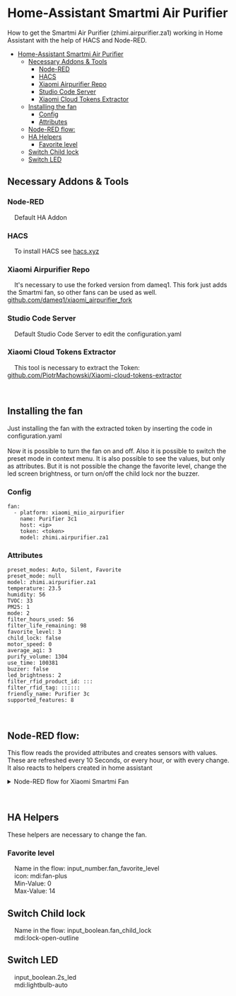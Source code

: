 # Home-Assistant Smartmi Air Purifier

How to get the Smartmi Air Purifier (zhimi.airpurifier.za1) working in Home Assistant with the help of HACS and Node-RED.

- [Home-Assistant Smartmi Air Purifier](#home-assistant-smartmi-air-purifier)
  - [Necessary Addons & Tools](#necessary-addons--tools)
    - [Node-RED](#node-red)
    - [HACS](#hacs)
    - [Xiaomi Airpurifier Repo](#xiaomi-airpurifier-repo)
    - [Studio Code Server](#studio-code-server)
    - [Xiaomi Cloud Tokens Extractor](#xiaomi-cloud-tokens-extractor)
  - [Installing the fan](#installing-the-fan)
    - [Config](#config)
    - [Attributes](#attributes)
  - [Node-RED flow:](#node-red-flow)
  - [HA Helpers](#ha-helpers)
    - [Favorite level](#favorite-level)
  - [Switch Child lock](#switch-child-lock)
  - [Switch LED](#switch-led)


## Necessary Addons & Tools

### Node-RED

&nbsp; &nbsp; Default HA Addon

### HACS

&nbsp; &nbsp; To install HACS see [hacs.xyz](https://hacs.xyz)

### Xiaomi Airpurifier Repo

&nbsp; &nbsp; It's necessary to use the forked version from dameq1. This fork just adds the Smartmi fan, so other fans can be used as well. [github.com/dameq1/xiaomi_airpurifier_fork](https://github.com/dameq1/xiaomi_airpurifier_fork)

### Studio Code Server

&nbsp; &nbsp; Default Studio Code Server to edit the configuration.yaml

### Xiaomi Cloud Tokens Extractor

&nbsp; &nbsp; This tool is necessary to extract the Token: [github.com/PiotrMachowski/Xiaomi-cloud-tokens-extractor](https://github.com/PiotrMachowski/Xiaomi-cloud-tokens-extractor)

<br>

## Installing the fan

Just installing the fan with the extracted token by inserting the code in configuration.yaml <br> <br>
Now it is possible to turn the fan on and off. Also it is possible to switch the preset mode in context menu. It is also possible to see the values, but only as attributes. But it is not possible the change the favorite level, change the led screen brightness, or turn on/off the child lock nor the buzzer.

### Config
```
fan:
  - platform: xiaomi_miio_airpurifier
    name: Purifier 3c1
    host: <ip>
    token: <token>
    model: zhimi.airpurifier.za1
```

### Attributes
```
preset_modes: Auto, Silent, Favorite
preset_mode: null
model: zhimi.airpurifier.za1
temperature: 23.5
humidity: 56
TVOC: 33
PM25: 1
mode: 2
filter_hours_used: 56
filter_life_remaining: 98
favorite_level: 3
child_lock: false
motor_speed: 0
average_aqi: 3
purify_volume: 1304
use_time: 100381
buzzer: false
led_brightness: 2
filter_rfid_product_id: :::
filter_rfid_tag: ::::::
friendly_name: Purifier 3c
supported_features: 8
```

<br>

## Node-RED flow:

This flow reads the provided attributes and creates sensors with values. These are refreshed every 10 Seconds, or every hour, or with every change. It also reacts to helpers created in home assistant

<details><summary>Node-RED flow for Xiaomi Smartmi Fan</summary>
<p>
[
    {
        "id": "b0783ecb7cd0b347",
        "type": "api-current-state",
        "z": "d25643a6d08051c3",
        "name": "fan",
        "server": "d780e50948c91305",
        "version": 3,
        "outputs": 1,
        "halt_if": "",
        "halt_if_type": "str",
        "halt_if_compare": "is",
        "entity_id": "fan.purifier_fan",
        "state_type": "str",
        "blockInputOverrides": false,
        "outputProperties": [
            {
                "property": "payload",
                "propertyType": "msg",
                "value": "",
                "valueType": "entityState"
            },
            {
                "property": "data",
                "propertyType": "msg",
                "value": "",
                "valueType": "entity"
            }
        ],
        "for": "0",
        "forType": "num",
        "forUnits": "minutes",
        "override_topic": false,
        "state_location": "payload",
        "override_payload": "msg",
        "entity_location": "data",
        "override_data": "msg",
        "x": 1250,
        "y": 200,
        "wires": [
            [
                "63156436f51883e7",
                "6c1402f6e7dfa234",
                "a335a0bb5a48f1aa",
                "ed147c2b77c90dab",
                "3ad7a79db53d8947"
            ]
        ]
    },
    {
        "id": "f37e9a4d2535e83e",
        "type": "inject",
        "z": "d25643a6d08051c3",
        "name": "Alle 10s",
        "props": [
            {
                "p": "payload"
            },
            {
                "p": "topic",
                "vt": "str"
            }
        ],
        "repeat": "10",
        "crontab": "",
        "once": true,
        "onceDelay": "10",
        "topic": "",
        "payload": "",
        "payloadType": "date",
        "x": 1240,
        "y": 140,
        "wires": [
            [
                "b0783ecb7cd0b347"
            ]
        ]
    },
    {
        "id": "63156436f51883e7",
        "type": "ha-api",
        "z": "d25643a6d08051c3",
        "name": "nodered_fan_pm25",
        "server": "d780e50948c91305",
        "version": 1,
        "debugenabled": false,
        "protocol": "http",
        "method": "post",
        "path": "states/sensor.nodered_fan_pm25",
        "data": "(\t   {\t       \"state\": data.attributes.PM25,\t       \"attributes\": {\t           \"friendly_name\": \"Purifier fan PM 2,5\",\t           \"unit_of_measurement\": \"µm\",\t           \"icon\": \"mdi:air-purifier\"\t       }\t    }\t)\t\t",
        "dataType": "jsonata",
        "responseType": "json",
        "outputProperties": [
            {
                "property": "payload",
                "propertyType": "msg",
                "value": "",
                "valueType": "results"
            }
        ],
        "x": 1480,
        "y": 200,
        "wires": [
            []
        ]
    },
    {
        "id": "6c1402f6e7dfa234",
        "type": "ha-api",
        "z": "d25643a6d08051c3",
        "name": "nodered_fan_temperature",
        "server": "d780e50948c91305",
        "version": 1,
        "debugenabled": false,
        "protocol": "http",
        "method": "post",
        "path": "states/sensor.nodered_fan_temperature",
        "data": "(\t   {\t       \"state\": data.attributes.temperature,\t       \"attributes\":\t{\t           \"friendly_name\": \"Purifier fan Temperature\",\t           \"unit_of_measurement\": \"°C\",\t           \"icon\": \"mdi:thermometer\"\t}\t}\t)",
        "dataType": "jsonata",
        "responseType": "json",
        "outputProperties": [
            {
                "property": "payload",
                "propertyType": "msg",
                "value": "",
                "valueType": "results"
            }
        ],
        "x": 1500,
        "y": 260,
        "wires": [
            []
        ]
    },
    {
        "id": "a335a0bb5a48f1aa",
        "type": "ha-api",
        "z": "d25643a6d08051c3",
        "name": "nodered_fan_humidity",
        "server": "d780e50948c91305",
        "version": 1,
        "debugenabled": false,
        "protocol": "http",
        "method": "post",
        "path": "states/sensor.nodered_fan_humidity",
        "data": "(\t   {\t       \"state\": data.attributes.humidity,\t       \"attributes\": {\t           \"friendly_name\": \"Purifier fan Humidity\",\t           \"unit_of_measurement\": \"%\",\t           \"icon\": \"mdi:water-percent\"        \t       }     \t   } \t)",
        "dataType": "jsonata",
        "responseType": "json",
        "outputProperties": [
            {
                "property": "payload",
                "propertyType": "msg",
                "value": "",
                "valueType": "results"
            }
        ],
        "x": 1480,
        "y": 320,
        "wires": [
            []
        ]
    },
    {
        "id": "ed147c2b77c90dab",
        "type": "ha-api",
        "z": "d25643a6d08051c3",
        "name": "nodered_fan_tvoc",
        "server": "d780e50948c91305",
        "version": 1,
        "debugenabled": false,
        "protocol": "http",
        "method": "post",
        "path": "states/sensor.nodered_fan_tvoc",
        "data": "(\t   {\t       \"state\": data.attributes.TVOC,\t       \"attributes\": {\t           \"friendly_name\": \"Purifier fan TVOC\",\t           \"unit_of_measurement\": \"\",\t           \"icon\": \"mdi:heart\"        \t       }     \t   } \t)",
        "dataType": "jsonata",
        "responseType": "json",
        "outputProperties": [
            {
                "property": "payload",
                "propertyType": "msg",
                "value": "",
                "valueType": "results"
            }
        ],
        "x": 1470,
        "y": 380,
        "wires": [
            []
        ]
    },
    {
        "id": "3ad7a79db53d8947",
        "type": "ha-api",
        "z": "d25643a6d08051c3",
        "name": "nodered_fan_motor_speed",
        "server": "d780e50948c91305",
        "version": 1,
        "debugenabled": false,
        "protocol": "http",
        "method": "post",
        "path": "states/sensor.nodered_fan_motor_speed",
        "data": "(\t   {\t       \"state\": data.attributes.motor_speed,\t       \"attributes\": {\t           \"friendly_name\": \"Purifier fan Motor Speed\",\t           \"unit_of_measurement\": \"rpm\",\t           \"icon\": \"mdi:sync\"        \t       }     \t   } \t)",
        "dataType": "jsonata",
        "responseType": "json",
        "outputProperties": [
            {
                "property": "payload",
                "propertyType": "msg",
                "value": "",
                "valueType": "results"
            }
        ],
        "x": 1500,
        "y": 440,
        "wires": [
            []
        ]
    },
    {
        "id": "01b247835b6902e3",
        "type": "api-current-state",
        "z": "d25643a6d08051c3",
        "name": "fan",
        "server": "d780e50948c91305",
        "version": 3,
        "outputs": 1,
        "halt_if": "",
        "halt_if_type": "str",
        "halt_if_compare": "is",
        "entity_id": "fan.purifier_fan",
        "state_type": "str",
        "blockInputOverrides": false,
        "outputProperties": [
            {
                "property": "payload",
                "propertyType": "msg",
                "value": "",
                "valueType": "entityState"
            },
            {
                "property": "data",
                "propertyType": "msg",
                "value": "",
                "valueType": "entity"
            }
        ],
        "for": "0",
        "forType": "num",
        "forUnits": "minutes",
        "override_topic": false,
        "state_location": "payload",
        "override_payload": "msg",
        "entity_location": "data",
        "override_data": "msg",
        "x": 1790,
        "y": 200,
        "wires": [
            [
                "78075daace05159c",
                "343f38e16bf15512",
                "1d25642b1aa41b13"
            ]
        ]
    },
    {
        "id": "ccd1271e5be47876",
        "type": "inject",
        "z": "d25643a6d08051c3",
        "name": "Alle 1h",
        "props": [
            {
                "p": "payload"
            },
            {
                "p": "topic",
                "vt": "str"
            }
        ],
        "repeat": "3600",
        "crontab": "",
        "once": true,
        "onceDelay": "10",
        "topic": "",
        "payload": "",
        "payloadType": "date",
        "x": 1780,
        "y": 140,
        "wires": [
            [
                "01b247835b6902e3"
            ]
        ]
    },
    {
        "id": "78075daace05159c",
        "type": "ha-api",
        "z": "d25643a6d08051c3",
        "name": "nodered_fan_filter_hours_used",
        "server": "d780e50948c91305",
        "version": 1,
        "debugenabled": false,
        "protocol": "http",
        "method": "post",
        "path": "states/sensor.nodered_fan_filter_hours_used",
        "data": "(\t   {\t       \"state\": data.attributes.filter_hours_used,\t       \"attributes\": {\t           \"friendly_name\": \"Purifier fan Filter hourse used\",\t           \"unit_of_measurement\": \"h\",\t           \"icon\": \"mdi:clock\"        \t       }     \t   } \t)",
        "dataType": "jsonata",
        "responseType": "json",
        "outputProperties": [
            {
                "property": "payload",
                "propertyType": "msg",
                "value": "",
                "valueType": "results"
            }
        ],
        "x": 2050,
        "y": 200,
        "wires": [
            []
        ]
    },
    {
        "id": "343f38e16bf15512",
        "type": "ha-api",
        "z": "d25643a6d08051c3",
        "name": "nodered_fan_filter_life_remaining",
        "server": "d780e50948c91305",
        "version": 1,
        "debugenabled": false,
        "protocol": "http",
        "method": "post",
        "path": "states/sensor.nodered_fan_filter_life_remaining",
        "data": "(\t   {\t       \"state\": data.attributes.filter_life_remaining,\t       \"attributes\": {\t           \"friendly_name\": \"Purifier fan Filter Life Remaining\",\t           \"unit_of_measurement\": \"%\",\t           \"icon\": \"mdi:alert-box-outline\"        \t       }     \t   } \t)",
        "dataType": "jsonata",
        "responseType": "json",
        "outputProperties": [
            {
                "property": "payload",
                "propertyType": "msg",
                "value": "",
                "valueType": "results"
            }
        ],
        "x": 2060,
        "y": 260,
        "wires": [
            []
        ]
    },
    {
        "id": "f8d827d17ef11e60",
        "type": "ha-api",
        "z": "d25643a6d08051c3",
        "name": "nodered_fan_use_time",
        "server": "d780e50948c91305",
        "version": 1,
        "debugenabled": false,
        "protocol": "http",
        "method": "post",
        "path": "states/sensor.nodered_fan_use_time",
        "data": "(\t   {\t       \"state\": msg.use_time,\t       \"attributes\": {\t           \"friendly_name\": \"Purifier fan Use Time\",\t           \"unit_of_measurement\": \"h\",\t           \"icon\": \"mdi:clock-outline\"        \t       }     \t   } \t)",
        "dataType": "jsonata",
        "responseType": "json",
        "outputProperties": [
            {
                "property": "payload",
                "propertyType": "msg",
                "value": "",
                "valueType": "results"
            }
        ],
        "x": 2190,
        "y": 320,
        "wires": [
            []
        ]
    },
    {
        "id": "1d25642b1aa41b13",
        "type": "function",
        "z": "d25643a6d08051c3",
        "name": "",
        "func": "msg.use_time = ((msg.data.attributes.use_time / 3600).toFixed(2));\nreturn msg;",
        "outputs": 1,
        "noerr": 0,
        "initialize": "",
        "finalize": "",
        "libs": [],
        "x": 1980,
        "y": 320,
        "wires": [
            [
                "f8d827d17ef11e60"
            ]
        ]
    },
    {
        "id": "5d4425b026b1e36f",
        "type": "api-current-state",
        "z": "d25643a6d08051c3",
        "name": "fan",
        "server": "d780e50948c91305",
        "version": 3,
        "outputs": 1,
        "halt_if": "",
        "halt_if_type": "str",
        "halt_if_compare": "is",
        "entity_id": "fan.purifier_fan",
        "state_type": "str",
        "blockInputOverrides": false,
        "outputProperties": [
            {
                "property": "payload",
                "propertyType": "msg",
                "value": "",
                "valueType": "entityState"
            },
            {
                "property": "data",
                "propertyType": "msg",
                "value": "",
                "valueType": "entity"
            }
        ],
        "for": "0",
        "forType": "num",
        "forUnits": "minutes",
        "override_topic": false,
        "state_location": "payload",
        "override_payload": "msg",
        "entity_location": "data",
        "override_data": "msg",
        "x": 290,
        "y": 140,
        "wires": [
            [
                "e97a2e66c0446a04",
                "84d8d91354a0814a",
                "dbb84140535969a2",
                "e39dc10cff47b6d1",
                "cab59f83875ef13c",
                "462664695f934372",
                "625d9cdfa21577a5",
                "c00ef96874427671",
                "c9a01d579fc00e96",
                "c3b99e20900a4c46",
                "d31281bfa9bf73d8",
                "a6de26fb963fefdd"
            ]
        ]
    },
    {
        "id": "a6de26fb963fefdd",
        "type": "debug",
        "z": "d25643a6d08051c3",
        "name": "",
        "active": true,
        "tosidebar": true,
        "console": false,
        "tostatus": false,
        "complete": "true",
        "targetType": "full",
        "statusVal": "",
        "statusType": "auto",
        "x": 470,
        "y": 80,
        "wires": []
    },
    {
        "id": "fbca1c14d7991533",
        "type": "inject",
        "z": "d25643a6d08051c3",
        "name": "",
        "props": [
            {
                "p": "payload"
            },
            {
                "p": "topic",
                "vt": "str"
            }
        ],
        "repeat": "",
        "crontab": "",
        "once": true,
        "onceDelay": "10",
        "topic": "",
        "payload": "",
        "payloadType": "date",
        "x": 130,
        "y": 140,
        "wires": [
            [
                "5d4425b026b1e36f"
            ]
        ]
    },
    {
        "id": "e97a2e66c0446a04",
        "type": "ha-api",
        "z": "d25643a6d08051c3",
        "name": "nodered_fan_pm25",
        "server": "d780e50948c91305",
        "version": 1,
        "debugenabled": false,
        "protocol": "http",
        "method": "post",
        "path": "states/sensor.nodered_fan_pm25",
        "data": "(\t   {\t       \"state\": data.attributes.PM25,\t       \"attributes\": {\t           \"friendly_name\": \"Purifier fan PM 2,5\",\t           \"unit_of_measurement\": \"µm\",\t           \"icon\": \"mdi:air-purifier\"\t       }\t    }\t)\t\t",
        "dataType": "jsonata",
        "responseType": "json",
        "outputProperties": [
            {
                "property": "payload",
                "propertyType": "msg",
                "value": "",
                "valueType": "results"
            }
        ],
        "x": 520,
        "y": 140,
        "wires": [
            []
        ]
    },
    {
        "id": "84d8d91354a0814a",
        "type": "ha-api",
        "z": "d25643a6d08051c3",
        "name": "nodered_fan_temperature",
        "server": "d780e50948c91305",
        "version": 1,
        "debugenabled": false,
        "protocol": "http",
        "method": "post",
        "path": "states/sensor.nodered_fan_temperature",
        "data": "(\t   {\t       \"state\": data.attributes.temperature,\t       \"attributes\":\t{\t           \"friendly_name\": \"Purifier fan Temperature\",\t           \"unit_of_measurement\": \"°C\",\t           \"icon\": \"mdi:thermometer\"\t}\t}\t)",
        "dataType": "jsonata",
        "responseType": "json",
        "outputProperties": [
            {
                "property": "payload",
                "propertyType": "msg",
                "value": "",
                "valueType": "results"
            }
        ],
        "x": 540,
        "y": 200,
        "wires": [
            []
        ]
    },
    {
        "id": "dbb84140535969a2",
        "type": "ha-api",
        "z": "d25643a6d08051c3",
        "name": "nodered_fan_humidity",
        "server": "d780e50948c91305",
        "version": 1,
        "debugenabled": false,
        "protocol": "http",
        "method": "post",
        "path": "states/sensor.nodered_fan_humidity",
        "data": "(\t   {\t       \"state\": data.attributes.humidity,\t       \"attributes\": {\t           \"friendly_name\": \"Purifier fan Humidity\",\t           \"unit_of_measurement\": \"%\",\t           \"icon\": \"mdi:water-percent\"        \t       }     \t   } \t)",
        "dataType": "jsonata",
        "responseType": "json",
        "outputProperties": [
            {
                "property": "payload",
                "propertyType": "msg",
                "value": "",
                "valueType": "results"
            }
        ],
        "x": 520,
        "y": 260,
        "wires": [
            []
        ]
    },
    {
        "id": "e39dc10cff47b6d1",
        "type": "ha-api",
        "z": "d25643a6d08051c3",
        "name": "nodered_fan_tvoc",
        "server": "d780e50948c91305",
        "version": 1,
        "debugenabled": false,
        "protocol": "http",
        "method": "post",
        "path": "states/sensor.nodered_fan_tvoc",
        "data": "(\t   {\t       \"state\": data.attributes.TVOC,\t       \"attributes\": {\t           \"friendly_name\": \"Purifier fan TVOC\",\t           \"unit_of_measurement\": \"\",\t           \"icon\": \"mdi:heart\"        \t       }     \t   } \t)",
        "dataType": "jsonata",
        "responseType": "json",
        "outputProperties": [
            {
                "property": "payload",
                "propertyType": "msg",
                "value": "",
                "valueType": "results"
            }
        ],
        "x": 510,
        "y": 320,
        "wires": [
            []
        ]
    },
    {
        "id": "cab59f83875ef13c",
        "type": "ha-api",
        "z": "d25643a6d08051c3",
        "name": "nodered_fan_filter_hours_used",
        "server": "d780e50948c91305",
        "version": 1,
        "debugenabled": false,
        "protocol": "http",
        "method": "post",
        "path": "states/sensor.nodered_fan_filter_hours_used",
        "data": "(\t   {\t       \"state\": data.attributes.filter_hours_used,\t       \"attributes\": {\t           \"friendly_name\": \"Purifier fan Filter hourse used\",\t           \"unit_of_measurement\": \"h\",\t           \"icon\": \"mdi:clock\"        \t       }     \t   } \t)",
        "dataType": "jsonata",
        "responseType": "json",
        "outputProperties": [
            {
                "property": "payload",
                "propertyType": "msg",
                "value": "",
                "valueType": "results"
            }
        ],
        "x": 550,
        "y": 380,
        "wires": [
            []
        ]
    },
    {
        "id": "462664695f934372",
        "type": "ha-api",
        "z": "d25643a6d08051c3",
        "name": "nodered_fan_filter_life_remaining",
        "server": "d780e50948c91305",
        "version": 1,
        "debugenabled": false,
        "protocol": "http",
        "method": "post",
        "path": "states/sensor.nodered_fan_filter_life_remaining",
        "data": "(\t   {\t       \"state\": data.attributes.filter_life_remaining,\t       \"attributes\": {\t           \"friendly_name\": \"Purifier fan Filter Life Remaining\",\t           \"unit_of_measurement\": \"%\",\t           \"icon\": \"mdi:alert-box-outline\"        \t       }     \t   } \t)",
        "dataType": "jsonata",
        "responseType": "json",
        "outputProperties": [
            {
                "property": "payload",
                "propertyType": "msg",
                "value": "",
                "valueType": "results"
            }
        ],
        "x": 560,
        "y": 440,
        "wires": [
            []
        ]
    },
    {
        "id": "625d9cdfa21577a5",
        "type": "ha-api",
        "z": "d25643a6d08051c3",
        "name": "nodered_fan_motor_speed",
        "server": "d780e50948c91305",
        "version": 1,
        "debugenabled": false,
        "protocol": "http",
        "method": "post",
        "path": "states/sensor.nodered_fan_motor_speed",
        "data": "(\t   {\t       \"state\": data.attributes.motor_speed,\t       \"attributes\": {\t           \"friendly_name\": \"Purifier fan Motor Speed\",\t           \"unit_of_measurement\": \"rpm\",\t           \"icon\": \"mdi:sync\"        \t       }     \t   } \t)",
        "dataType": "jsonata",
        "responseType": "json",
        "outputProperties": [
            {
                "property": "payload",
                "propertyType": "msg",
                "value": "",
                "valueType": "results"
            }
        ],
        "x": 540,
        "y": 500,
        "wires": [
            []
        ]
    },
    {
        "id": "876c8849cb28728d",
        "type": "ha-api",
        "z": "d25643a6d08051c3",
        "name": "nodered_fan_use_time",
        "server": "d780e50948c91305",
        "version": 1,
        "debugenabled": false,
        "protocol": "http",
        "method": "post",
        "path": "states/sensor.nodered_fan_use_time",
        "data": "(\t   {\t       \"state\": msg.use_time,\t       \"attributes\": {\t           \"friendly_name\": \"Purifier fan Use Time\",\t           \"unit_of_measurement\": \"h\",\t           \"icon\": \"mdi:clock-outline\"        \t       }     \t   } \t)",
        "dataType": "jsonata",
        "responseType": "json",
        "outputProperties": [
            {
                "property": "payload",
                "propertyType": "msg",
                "value": "",
                "valueType": "results"
            }
        ],
        "x": 690,
        "y": 560,
        "wires": [
            []
        ]
    },
    {
        "id": "c00ef96874427671",
        "type": "function",
        "z": "d25643a6d08051c3",
        "name": "",
        "func": "msg.use_time = ((msg.data.attributes.use_time / 3600).toFixed(2));\nreturn msg;",
        "outputs": 1,
        "noerr": 0,
        "initialize": "",
        "finalize": "",
        "libs": [],
        "x": 480,
        "y": 560,
        "wires": [
            [
                "876c8849cb28728d"
            ]
        ]
    },
    {
        "id": "d518bf48a4b66715",
        "type": "ha-api",
        "z": "d25643a6d08051c3",
        "name": "nodered_fan_led_brightness",
        "server": "d780e50948c91305",
        "version": 1,
        "debugenabled": false,
        "protocol": "http",
        "method": "post",
        "path": "states/sensor.nodered_fan_led_brightness",
        "data": "(\t   {\t       \"state\": msg.payload ,\t       \"attributes\": {\t           \"friendly_name\": \"Purifier fan LED Brightness\",\t           \"icon\": \"mdi:lightbulb\"\t       }\t    }\t)",
        "dataType": "jsonata",
        "responseType": "json",
        "outputProperties": [
            {
                "property": "payload",
                "propertyType": "msg",
                "value": "",
                "valueType": "results"
            }
        ],
        "x": 920,
        "y": 620,
        "wires": [
            []
        ]
    },
    {
        "id": "c9a01d579fc00e96",
        "type": "ha-api",
        "z": "d25643a6d08051c3",
        "name": "nodered_fan_favorite_level",
        "server": "d780e50948c91305",
        "version": 1,
        "debugenabled": false,
        "protocol": "http",
        "method": "post",
        "path": "states/sensor.nodered_fan_favorite_level",
        "data": "(\t   {\t       \"state\": data.attributes.favorite_level,\t       \"attributes\": {\t           \"friendly_name\": \"Purifier fan Favorite Level\",\t           \"icon\": \"mdi:star-box-multiple\"\t       }\t    }\t)",
        "dataType": "jsonata",
        "responseType": "json",
        "outputProperties": [
            {
                "property": "payload",
                "propertyType": "msg",
                "value": "",
                "valueType": "results"
            }
        ],
        "x": 540,
        "y": 680,
        "wires": [
            []
        ]
    },
    {
        "id": "87e478a3351ddd1f",
        "type": "function",
        "z": "d25643a6d08051c3",
        "name": "",
        "func": "var payload = msg.payload;\nif (payload == \"0\") {\n  msg.payload = \"low\";\n} else if (payload == \"1\") {\n  msg.payload = \"low\";\n} else if (payload == \"2\") {\n  msg.payload = \"off\";\n} else {\n  msg.payload = char(payload);\n}\nreturn msg;",
        "outputs": 1,
        "noerr": 0,
        "initialize": "",
        "finalize": "",
        "libs": [],
        "x": 700,
        "y": 620,
        "wires": [
            [
                "d518bf48a4b66715"
            ]
        ]
    },
    {
        "id": "c3b99e20900a4c46",
        "type": "change",
        "z": "d25643a6d08051c3",
        "name": "",
        "rules": [
            {
                "t": "set",
                "p": "payload",
                "pt": "msg",
                "to": "data.attributes.led_brightness",
                "tot": "jsonata"
            }
        ],
        "action": "",
        "property": "",
        "from": "",
        "to": "",
        "reg": false,
        "x": 510,
        "y": 620,
        "wires": [
            [
                "87e478a3351ddd1f"
            ]
        ]
    },
    {
        "id": "d31281bfa9bf73d8",
        "type": "switch",
        "z": "d25643a6d08051c3",
        "name": "",
        "property": "payload",
        "propertyType": "msg",
        "rules": [
            {
                "t": "eq",
                "v": "off",
                "vt": "str"
            },
            {
                "t": "else"
            }
        ],
        "checkall": "true",
        "repair": false,
        "outputs": 2,
        "x": 470,
        "y": 740,
        "wires": [
            [
                "779f381d813e8f4f"
            ],
            [
                "0aeeeff30c74b81a"
            ]
        ]
    },
    {
        "id": "779f381d813e8f4f",
        "type": "ha-api",
        "z": "d25643a6d08051c3",
        "name": "nodered_fan_preset_mode",
        "server": "d780e50948c91305",
        "version": 1,
        "debugenabled": false,
        "protocol": "http",
        "method": "post",
        "path": "states/sensor.nodered_fan_preset_mode",
        "data": "(\t   {\t       \"state\": \"aus\" ,\t       \"attributes\": {\t           \"friendly_name\": \"Purifier fan Preset Mode\",\t           \"icon\": \"mdi:card-multiple\"\t       }\t    }\t)",
        "dataType": "jsonata",
        "responseType": "json",
        "outputProperties": [
            {
                "property": "payload",
                "propertyType": "msg",
                "value": "",
                "valueType": "results"
            }
        ],
        "x": 760,
        "y": 740,
        "wires": [
            []
        ]
    },
    {
        "id": "0aeeeff30c74b81a",
        "type": "ha-api",
        "z": "d25643a6d08051c3",
        "name": "nodered_fan_preset_mode",
        "server": "d780e50948c91305",
        "version": 1,
        "debugenabled": false,
        "protocol": "http",
        "method": "post",
        "path": "states/sensor.nodered_fan_preset_mode",
        "data": "(\t   {\t       \"state\": data.attributes.preset_mode ,\t       \"attributes\": {\t           \"friendly_name\": \"Purifier fan Preset Mode\",\t           \"icon\": \"mdi:card-multiple\"\t       }\t    }\t)",
        "dataType": "jsonata",
        "responseType": "json",
        "outputProperties": [
            {
                "property": "payload",
                "propertyType": "msg",
                "value": "",
                "valueType": "results"
            }
        ],
        "x": 760,
        "y": 800,
        "wires": [
            []
        ]
    },
    {
        "id": "4ea800fc81f0914b",
        "type": "api-current-state",
        "z": "d25643a6d08051c3",
        "name": "fan",
        "server": "d780e50948c91305",
        "version": 3,
        "outputs": 1,
        "halt_if": "",
        "halt_if_type": "str",
        "halt_if_compare": "is",
        "entity_id": "fan.purifier_fan",
        "state_type": "str",
        "blockInputOverrides": false,
        "outputProperties": [
            {
                "property": "payload",
                "propertyType": "msg",
                "value": "",
                "valueType": "entityState"
            },
            {
                "property": "data",
                "propertyType": "msg",
                "value": "",
                "valueType": "entity"
            }
        ],
        "for": "0",
        "forType": "num",
        "forUnits": "minutes",
        "override_topic": false,
        "state_location": "payload",
        "override_payload": "msg",
        "entity_location": "data",
        "override_data": "msg",
        "x": 2670,
        "y": 200,
        "wires": [
            [
                "ae35693b0607b1c7",
                "70537ff10a24e0b5",
                "b00c2324c0a2e126"
            ]
        ]
    },
    {
        "id": "bc33556d6dd927bc",
        "type": "inject",
        "z": "d25643a6d08051c3",
        "name": "Event Change",
        "props": [
            {
                "p": "payload"
            },
            {
                "p": "topic",
                "vt": "str"
            }
        ],
        "repeat": "",
        "crontab": "00 03 * * *",
        "once": false,
        "onceDelay": "10",
        "topic": "",
        "payload": "",
        "payloadType": "date",
        "x": 2440,
        "y": 140,
        "wires": [
            [
                "7eacec2dce65df25"
            ]
        ]
    },
    {
        "id": "be36078d8f5d936b",
        "type": "ha-api",
        "z": "d25643a6d08051c3",
        "name": "nodered_fan_led_brightness",
        "server": "d780e50948c91305",
        "version": 1,
        "debugenabled": false,
        "protocol": "http",
        "method": "post",
        "path": "states/sensor.nodered_fan_led_brightness",
        "data": "(\t   {\t       \"state\": msg.payload ,\t       \"attributes\": {\t           \"friendly_name\": \"Purifier fan LED Brightness\",\t           \"icon\": \"mdi:lightbulb\"\t       }\t    }\t)",
        "dataType": "jsonata",
        "responseType": "json",
        "outputProperties": [
            {
                "property": "payload",
                "propertyType": "msg",
                "value": "",
                "valueType": "results"
            }
        ],
        "x": 3300,
        "y": 200,
        "wires": [
            []
        ]
    },
    {
        "id": "ae35693b0607b1c7",
        "type": "ha-api",
        "z": "d25643a6d08051c3",
        "name": "nodered_fan_favorite_level",
        "server": "d780e50948c91305",
        "version": 1,
        "debugenabled": false,
        "protocol": "http",
        "method": "post",
        "path": "states/sensor.nodered_fan_favorite_level",
        "data": "(\t   {\t       \"state\": data.attributes.favorite_level,\t       \"attributes\": {\t           \"friendly_name\": \"Purifier fan Favorite Level\",\t           \"icon\": \"mdi:star-box-multiple\"\t       }\t    }\t)",
        "dataType": "jsonata",
        "responseType": "json",
        "outputProperties": [
            {
                "property": "payload",
                "propertyType": "msg",
                "value": "",
                "valueType": "results"
            }
        ],
        "x": 2920,
        "y": 260,
        "wires": [
            []
        ]
    },
    {
        "id": "e47aeb7c221f301c",
        "type": "function",
        "z": "d25643a6d08051c3",
        "name": "",
        "func": "var payload = msg.payload;\nif (payload == \"0\") {\n  msg.payload = \"high\";\n} else if (payload == \"1\") {\n  msg.payload = \"low\";\n} else if (payload == \"2\") {\n  msg.payload = \"off\";\n} else {\n  msg.payload = char(payload);\n}\nreturn msg;",
        "outputs": 1,
        "noerr": 0,
        "initialize": "",
        "finalize": "",
        "libs": [],
        "x": 3080,
        "y": 200,
        "wires": [
            [
                "be36078d8f5d936b"
            ]
        ]
    },
    {
        "id": "70537ff10a24e0b5",
        "type": "change",
        "z": "d25643a6d08051c3",
        "name": "",
        "rules": [
            {
                "t": "set",
                "p": "payload",
                "pt": "msg",
                "to": "data.attributes.led_brightness",
                "tot": "jsonata"
            }
        ],
        "action": "",
        "property": "",
        "from": "",
        "to": "",
        "reg": false,
        "x": 2890,
        "y": 200,
        "wires": [
            [
                "e47aeb7c221f301c"
            ]
        ]
    },
    {
        "id": "b00c2324c0a2e126",
        "type": "switch",
        "z": "d25643a6d08051c3",
        "name": "",
        "property": "payload",
        "propertyType": "msg",
        "rules": [
            {
                "t": "eq",
                "v": "off",
                "vt": "str"
            },
            {
                "t": "else"
            }
        ],
        "checkall": "true",
        "repair": false,
        "outputs": 2,
        "x": 2850,
        "y": 320,
        "wires": [
            [
                "edf435b0b90e98e9"
            ],
            [
                "0276e67a9c9dd478"
            ]
        ]
    },
    {
        "id": "edf435b0b90e98e9",
        "type": "ha-api",
        "z": "d25643a6d08051c3",
        "name": "nodered_fan_preset_mode",
        "server": "d780e50948c91305",
        "version": 1,
        "debugenabled": false,
        "protocol": "http",
        "method": "post",
        "path": "states/sensor.nodered_fan_preset_mode",
        "data": "(\t   {\t       \"state\": \"aus\" ,\t       \"attributes\": {\t           \"friendly_name\": \"Purifier fan Preset Mode\",\t           \"icon\": \"mdi:card-multiple\"\t       }\t    }\t)",
        "dataType": "jsonata",
        "responseType": "json",
        "outputProperties": [
            {
                "property": "payload",
                "propertyType": "msg",
                "value": "",
                "valueType": "results"
            }
        ],
        "x": 3140,
        "y": 320,
        "wires": [
            []
        ]
    },
    {
        "id": "0276e67a9c9dd478",
        "type": "ha-api",
        "z": "d25643a6d08051c3",
        "name": "nodered_fan_preset_mode",
        "server": "d780e50948c91305",
        "version": 1,
        "debugenabled": false,
        "protocol": "http",
        "method": "post",
        "path": "states/sensor.nodered_fan_preset_mode",
        "data": "(\t   {\t       \"state\": data.attributes.preset_mode ,\t       \"attributes\": {\t           \"friendly_name\": \"Purifier fan Preset Mode\",\t           \"icon\": \"mdi:card-multiple\"\t       }\t    }\t)",
        "dataType": "jsonata",
        "responseType": "json",
        "outputProperties": [
            {
                "property": "payload",
                "propertyType": "msg",
                "value": "",
                "valueType": "results"
            }
        ],
        "x": 3140,
        "y": 380,
        "wires": [
            []
        ]
    },
    {
        "id": "1cf05186c51dfc6f",
        "type": "server-state-changed",
        "z": "d25643a6d08051c3",
        "name": "",
        "server": "d780e50948c91305",
        "version": 4,
        "exposeToHomeAssistant": false,
        "haConfig": [
            {
                "property": "name",
                "value": ""
            },
            {
                "property": "icon",
                "value": ""
            }
        ],
        "entityidfilter": "fan.purifier_fan",
        "entityidfiltertype": "exact",
        "outputinitially": false,
        "state_type": "str",
        "haltifstate": "",
        "halt_if_type": "str",
        "halt_if_compare": "is",
        "outputs": 1,
        "output_only_on_state_change": true,
        "for": "0",
        "forType": "num",
        "forUnits": "minutes",
        "ignorePrevStateNull": false,
        "ignorePrevStateUnknown": false,
        "ignorePrevStateUnavailable": false,
        "ignoreCurrentStateUnknown": false,
        "ignoreCurrentStateUnavailable": false,
        "outputProperties": [
            {
                "property": "payload",
                "propertyType": "msg",
                "value": "",
                "valueType": "entityState"
            },
            {
                "property": "data",
                "propertyType": "msg",
                "value": "",
                "valueType": "eventData"
            },
            {
                "property": "topic",
                "propertyType": "msg",
                "value": "",
                "valueType": "triggerId"
            }
        ],
        "x": 2490,
        "y": 300,
        "wires": [
            [
                "7eacec2dce65df25"
            ]
        ]
    },
    {
        "id": "7a39fd3188263a72",
        "type": "server-state-changed",
        "z": "d25643a6d08051c3",
        "name": "",
        "server": "d780e50948c91305",
        "version": 4,
        "exposeToHomeAssistant": false,
        "haConfig": [
            {
                "property": "name",
                "value": ""
            },
            {
                "property": "icon",
                "value": ""
            }
        ],
        "entityidfilter": "sensor.nodered_fan_led_brightness",
        "entityidfiltertype": "exact",
        "outputinitially": false,
        "state_type": "str",
        "haltifstate": "",
        "halt_if_type": "str",
        "halt_if_compare": "is",
        "outputs": 1,
        "output_only_on_state_change": true,
        "for": "0",
        "forType": "num",
        "forUnits": "minutes",
        "ignorePrevStateNull": false,
        "ignorePrevStateUnknown": false,
        "ignorePrevStateUnavailable": false,
        "ignoreCurrentStateUnknown": false,
        "ignoreCurrentStateUnavailable": false,
        "outputProperties": [
            {
                "property": "payload",
                "propertyType": "msg",
                "value": "",
                "valueType": "entityState"
            },
            {
                "property": "data",
                "propertyType": "msg",
                "value": "",
                "valueType": "eventData"
            },
            {
                "property": "topic",
                "propertyType": "msg",
                "value": "",
                "valueType": "triggerId"
            }
        ],
        "x": 2550,
        "y": 360,
        "wires": [
            [
                "7eacec2dce65df25"
            ]
        ]
    },
    {
        "id": "ac080b90abb851ec",
        "type": "server-state-changed",
        "z": "d25643a6d08051c3",
        "name": "",
        "server": "d780e50948c91305",
        "version": 4,
        "exposeToHomeAssistant": false,
        "haConfig": [
            {
                "property": "name",
                "value": ""
            },
            {
                "property": "icon",
                "value": ""
            }
        ],
        "entityidfilter": "sensor.nodered_fan_favorite_level",
        "entityidfiltertype": "exact",
        "outputinitially": false,
        "state_type": "str",
        "haltifstate": "",
        "halt_if_type": "str",
        "halt_if_compare": "is",
        "outputs": 1,
        "output_only_on_state_change": true,
        "for": "0",
        "forType": "num",
        "forUnits": "minutes",
        "ignorePrevStateNull": false,
        "ignorePrevStateUnknown": false,
        "ignorePrevStateUnavailable": false,
        "ignoreCurrentStateUnknown": false,
        "ignoreCurrentStateUnavailable": false,
        "outputProperties": [
            {
                "property": "payload",
                "propertyType": "msg",
                "value": "",
                "valueType": "entityState"
            },
            {
                "property": "data",
                "propertyType": "msg",
                "value": "",
                "valueType": "eventData"
            },
            {
                "property": "topic",
                "propertyType": "msg",
                "value": "",
                "valueType": "triggerId"
            }
        ],
        "x": 2550,
        "y": 420,
        "wires": [
            [
                "7eacec2dce65df25"
            ]
        ]
    },
    {
        "id": "4228200366c7b07d",
        "type": "server-state-changed",
        "z": "d25643a6d08051c3",
        "name": "",
        "server": "d780e50948c91305",
        "version": 4,
        "exposeToHomeAssistant": false,
        "haConfig": [
            {
                "property": "name",
                "value": ""
            },
            {
                "property": "icon",
                "value": ""
            }
        ],
        "entityidfilter": "sensor.nodered_fan_preset_mode",
        "entityidfiltertype": "exact",
        "outputinitially": false,
        "state_type": "str",
        "haltifstate": "",
        "halt_if_type": "str",
        "halt_if_compare": "is",
        "outputs": 1,
        "output_only_on_state_change": true,
        "for": "0",
        "forType": "num",
        "forUnits": "minutes",
        "ignorePrevStateNull": false,
        "ignorePrevStateUnknown": false,
        "ignorePrevStateUnavailable": false,
        "ignoreCurrentStateUnknown": false,
        "ignoreCurrentStateUnavailable": false,
        "outputProperties": [
            {
                "property": "payload",
                "propertyType": "msg",
                "value": "",
                "valueType": "entityState"
            },
            {
                "property": "data",
                "propertyType": "msg",
                "value": "",
                "valueType": "eventData"
            },
            {
                "property": "topic",
                "propertyType": "msg",
                "value": "",
                "valueType": "triggerId"
            }
        ],
        "x": 2550,
        "y": 480,
        "wires": [
            [
                "7eacec2dce65df25"
            ]
        ]
    },
    {
        "id": "7eacec2dce65df25",
        "type": "delay",
        "z": "d25643a6d08051c3",
        "name": "",
        "pauseType": "delay",
        "timeout": "500",
        "timeoutUnits": "milliseconds",
        "rate": "1",
        "nbRateUnits": "1",
        "rateUnits": "second",
        "randomFirst": "1",
        "randomLast": "5",
        "randomUnits": "seconds",
        "drop": false,
        "allowrate": false,
        "outputs": 1,
        "x": 2460,
        "y": 200,
        "wires": [
            [
                "4ea800fc81f0914b"
            ]
        ]
    },
    {
        "id": "ea616ee0e54d1ffd",
        "type": "server-state-changed",
        "z": "d25643a6d08051c3",
        "name": "",
        "server": "d780e50948c91305",
        "version": 4,
        "exposeToHomeAssistant": false,
        "haConfig": [
            {
                "property": "name",
                "value": ""
            },
            {
                "property": "icon",
                "value": ""
            }
        ],
        "entityidfilter": "input_number.fan_favorite_level",
        "entityidfiltertype": "exact",
        "outputinitially": false,
        "state_type": "str",
        "haltifstate": "",
        "halt_if_type": "str",
        "halt_if_compare": "is",
        "outputs": 1,
        "output_only_on_state_change": true,
        "for": "0",
        "forType": "num",
        "forUnits": "minutes",
        "ignorePrevStateNull": false,
        "ignorePrevStateUnknown": false,
        "ignorePrevStateUnavailable": false,
        "ignoreCurrentStateUnknown": false,
        "ignoreCurrentStateUnavailable": false,
        "outputProperties": [
            {
                "property": "payload",
                "propertyType": "msg",
                "value": "",
                "valueType": "entityState"
            },
            {
                "property": "data",
                "propertyType": "msg",
                "value": "",
                "valueType": "eventData"
            },
            {
                "property": "topic",
                "propertyType": "msg",
                "value": "",
                "valueType": "triggerId"
            }
        ],
        "x": 260,
        "y": 920,
        "wires": [
            [
                "87dd717b970f7079"
            ]
        ]
    },
    {
        "id": "402ba2c1a4e0829b",
        "type": "api-call-service",
        "z": "d25643a6d08051c3",
        "name": "fan Favorite Level",
        "server": "d780e50948c91305",
        "version": 5,
        "debugenabled": false,
        "domain": "xiaomi_miio_airpurifier",
        "service": "fan_set_favorite_level",
        "areaId": [],
        "deviceId": [],
        "entityId": [
            "fan.purifier_fan"
        ],
        "data": "{\"level\":msg.payload}",
        "dataType": "jsonata",
        "mergeContext": "",
        "mustacheAltTags": false,
        "outputProperties": [],
        "queue": "none",
        "x": 830,
        "y": 920,
        "wires": [
            [
                "8b3fc2161e7352a9"
            ]
        ]
    },
    {
        "id": "87dd717b970f7079",
        "type": "function",
        "z": "d25643a6d08051c3",
        "name": "",
        "func": "msg.payload = parseInt(msg.payload);\nreturn msg;",
        "outputs": 1,
        "noerr": 0,
        "initialize": "",
        "finalize": "",
        "libs": [],
        "x": 560,
        "y": 920,
        "wires": [
            [
                "402ba2c1a4e0829b"
            ]
        ]
    },
    {
        "id": "ef03d9d4a1fe27d2",
        "type": "server-state-changed",
        "z": "d25643a6d08051c3",
        "name": "",
        "server": "d780e50948c91305",
        "version": 4,
        "exposeToHomeAssistant": false,
        "haConfig": [
            {
                "property": "name",
                "value": ""
            },
            {
                "property": "icon",
                "value": ""
            }
        ],
        "entityidfilter": "input_select.fan_modus",
        "entityidfiltertype": "exact",
        "outputinitially": false,
        "state_type": "str",
        "haltifstate": "",
        "halt_if_type": "str",
        "halt_if_compare": "is",
        "outputs": 1,
        "output_only_on_state_change": true,
        "for": "0",
        "forType": "num",
        "forUnits": "minutes",
        "ignorePrevStateNull": false,
        "ignorePrevStateUnknown": false,
        "ignorePrevStateUnavailable": false,
        "ignoreCurrentStateUnknown": false,
        "ignoreCurrentStateUnavailable": false,
        "outputProperties": [
            {
                "property": "payload",
                "propertyType": "msg",
                "value": "",
                "valueType": "entityState"
            },
            {
                "property": "data",
                "propertyType": "msg",
                "value": "",
                "valueType": "eventData"
            },
            {
                "property": "topic",
                "propertyType": "msg",
                "value": "",
                "valueType": "triggerId"
            }
        ],
        "x": 240,
        "y": 980,
        "wires": [
            [
                "3d129707dd76e537"
            ]
        ]
    },
    {
        "id": "3d129707dd76e537",
        "type": "api-call-service",
        "z": "d25643a6d08051c3",
        "name": "fan Favorite Level",
        "server": "d780e50948c91305",
        "version": 5,
        "debugenabled": true,
        "domain": "xiaomi_miio_airpurifier",
        "service": "fan_set_favorite_level",
        "areaId": [],
        "deviceId": [],
        "entityId": [],
        "data": "{\"level\":msg.payload}",
        "dataType": "jsonata",
        "mergeContext": "",
        "mustacheAltTags": false,
        "outputProperties": [],
        "queue": "none",
        "x": 590,
        "y": 980,
        "wires": [
            [
                "8b3fc2161e7352a9"
            ]
        ]
    },
    {
        "id": "651716b236ddfb61",
        "type": "server-state-changed",
        "z": "d25643a6d08051c3",
        "name": "",
        "server": "d780e50948c91305",
        "version": 4,
        "exposeToHomeAssistant": false,
        "haConfig": [
            {
                "property": "name",
                "value": ""
            },
            {
                "property": "icon",
                "value": ""
            }
        ],
        "entityidfilter": "input_select.fan_led",
        "entityidfiltertype": "exact",
        "outputinitially": false,
        "state_type": "str",
        "haltifstate": "",
        "halt_if_type": "str",
        "halt_if_compare": "is",
        "outputs": 1,
        "output_only_on_state_change": true,
        "for": "0",
        "forType": "num",
        "forUnits": "minutes",
        "ignorePrevStateNull": false,
        "ignorePrevStateUnknown": false,
        "ignorePrevStateUnavailable": false,
        "ignoreCurrentStateUnknown": false,
        "ignoreCurrentStateUnavailable": false,
        "outputProperties": [
            {
                "property": "payload",
                "propertyType": "msg",
                "value": "",
                "valueType": "entityState"
            },
            {
                "property": "data",
                "propertyType": "msg",
                "value": "",
                "valueType": "eventData"
            },
            {
                "property": "topic",
                "propertyType": "msg",
                "value": "",
                "valueType": "triggerId"
            }
        ],
        "x": 220,
        "y": 1040,
        "wires": [
            [
                "62a0acea84b77a62"
            ]
        ]
    },
    {
        "id": "62a0acea84b77a62",
        "type": "function",
        "z": "d25643a6d08051c3",
        "name": "",
        "func": "var payload = msg.payload;\nif (payload == \"high\") {\n  msg.payload = \"0\";\n} else if (payload == \"low\") {\n  msg.payload = \"1\";\n} else if (payload == \"off\") {\n  msg.payload = \"2\";\n} else {\n  msg.payload = char(payload);\n}\nreturn msg;",
        "outputs": 1,
        "noerr": 0,
        "initialize": "",
        "finalize": "",
        "libs": [],
        "x": 560,
        "y": 1040,
        "wires": [
            [
                "a78c3cbb62572337"
            ]
        ]
    },
    {
        "id": "a78c3cbb62572337",
        "type": "api-call-service",
        "z": "d25643a6d08051c3",
        "name": "fan LED",
        "server": "d780e50948c91305",
        "version": 5,
        "debugenabled": true,
        "domain": "xiaomi_miio_airpurifier",
        "service": "fan_set_led_brightness",
        "areaId": [],
        "deviceId": [],
        "entityId": [
            "fan.purifier_fan"
        ],
        "data": "{\"brightness\":msg.payload}",
        "dataType": "jsonata",
        "mergeContext": "",
        "mustacheAltTags": false,
        "outputProperties": [],
        "queue": "none",
        "x": 800,
        "y": 1040,
        "wires": [
            [
                "8b3fc2161e7352a9"
            ]
        ]
    },
    {
        "id": "3849f35c882ed499",
        "type": "server-state-changed",
        "z": "d25643a6d08051c3",
        "name": "",
        "server": "d780e50948c91305",
        "version": 4,
        "exposeToHomeAssistant": false,
        "haConfig": [
            {
                "property": "name",
                "value": ""
            },
            {
                "property": "icon",
                "value": ""
            }
        ],
        "entityidfilter": "input_boolean.fan_child_lock",
        "entityidfiltertype": "exact",
        "outputinitially": false,
        "state_type": "str",
        "haltifstate": "",
        "halt_if_type": "str",
        "halt_if_compare": "is",
        "outputs": 1,
        "output_only_on_state_change": true,
        "for": "0",
        "forType": "num",
        "forUnits": "minutes",
        "ignorePrevStateNull": false,
        "ignorePrevStateUnknown": false,
        "ignorePrevStateUnavailable": false,
        "ignoreCurrentStateUnknown": false,
        "ignoreCurrentStateUnavailable": false,
        "outputProperties": [
            {
                "property": "payload",
                "propertyType": "msg",
                "value": "",
                "valueType": "entityState"
            },
            {
                "property": "data",
                "propertyType": "msg",
                "value": "",
                "valueType": "eventData"
            },
            {
                "property": "topic",
                "propertyType": "msg",
                "value": "",
                "valueType": "triggerId"
            }
        ],
        "x": 250,
        "y": 1100,
        "wires": [
            [
                "7f53bf4d977006c0"
            ]
        ]
    },
    {
        "id": "548894990b541dea",
        "type": "api-call-service",
        "z": "d25643a6d08051c3",
        "name": "fan Child Lock off",
        "server": "d780e50948c91305",
        "version": 5,
        "debugenabled": true,
        "domain": "xiaomi_miio_airpurifier",
        "service": "fan_set_child_lock_off",
        "areaId": [],
        "deviceId": [],
        "entityId": [
            "fan.purifier_fan"
        ],
        "data": "",
        "dataType": "jsonata",
        "mergeContext": "",
        "mustacheAltTags": false,
        "outputProperties": [],
        "queue": "none",
        "x": 830,
        "y": 1160,
        "wires": [
            [
                "8b3fc2161e7352a9"
            ]
        ]
    },
    {
        "id": "7f53bf4d977006c0",
        "type": "switch",
        "z": "d25643a6d08051c3",
        "name": "",
        "property": "payload",
        "propertyType": "msg",
        "rules": [
            {
                "t": "eq",
                "v": "on",
                "vt": "str"
            },
            {
                "t": "eq",
                "v": "off",
                "vt": "str"
            }
        ],
        "checkall": "true",
        "repair": false,
        "outputs": 2,
        "x": 550,
        "y": 1100,
        "wires": [
            [
                "073d039ce7a80e49"
            ],
            [
                "548894990b541dea"
            ]
        ]
    },
    {
        "id": "073d039ce7a80e49",
        "type": "api-call-service",
        "z": "d25643a6d08051c3",
        "name": "fan Child Lock on",
        "server": "d780e50948c91305",
        "version": 5,
        "debugenabled": true,
        "domain": "xiaomi_miio_airpurifier",
        "service": "fan_set_child_lock_on",
        "areaId": [],
        "deviceId": [],
        "entityId": [
            "fan.purifier_fan"
        ],
        "data": "",
        "dataType": "jsonata",
        "mergeContext": "",
        "mustacheAltTags": false,
        "outputProperties": [],
        "queue": "none",
        "x": 830,
        "y": 1100,
        "wires": [
            [
                "8b3fc2161e7352a9"
            ]
        ]
    },
    {
        "id": "3333ecea379bbfdb",
        "type": "server-state-changed",
        "z": "d25643a6d08051c3",
        "name": "",
        "server": "d780e50948c91305",
        "version": 4,
        "exposeToHomeAssistant": false,
        "haConfig": [
            {
                "property": "name",
                "value": ""
            },
            {
                "property": "icon",
                "value": ""
            }
        ],
        "entityidfilter": "input_boolean.fan_buzzer",
        "entityidfiltertype": "exact",
        "outputinitially": false,
        "state_type": "str",
        "haltifstate": "",
        "halt_if_type": "str",
        "halt_if_compare": "is",
        "outputs": 1,
        "output_only_on_state_change": true,
        "for": "0",
        "forType": "num",
        "forUnits": "minutes",
        "ignorePrevStateNull": false,
        "ignorePrevStateUnknown": false,
        "ignorePrevStateUnavailable": false,
        "ignoreCurrentStateUnknown": false,
        "ignoreCurrentStateUnavailable": false,
        "outputProperties": [
            {
                "property": "payload",
                "propertyType": "msg",
                "value": "",
                "valueType": "entityState"
            },
            {
                "property": "data",
                "propertyType": "msg",
                "value": "",
                "valueType": "eventData"
            },
            {
                "property": "topic",
                "propertyType": "msg",
                "value": "",
                "valueType": "triggerId"
            }
        ],
        "x": 240,
        "y": 1220,
        "wires": [
            [
                "44d4bf5a45261624"
            ]
        ]
    },
    {
        "id": "e77d7d6d08e324ef",
        "type": "api-call-service",
        "z": "d25643a6d08051c3",
        "name": "fan Buzzer off",
        "server": "d780e50948c91305",
        "version": 5,
        "debugenabled": true,
        "domain": "xiaomi_miio_airpurifier",
        "service": "fan_set_buzzer_off",
        "areaId": [],
        "deviceId": [],
        "entityId": [
            "fan.purifier_fan"
        ],
        "data": "",
        "dataType": "jsonata",
        "mergeContext": "",
        "mustacheAltTags": false,
        "outputProperties": [],
        "queue": "none",
        "x": 820,
        "y": 1280,
        "wires": [
            [
                "8b3fc2161e7352a9"
            ]
        ]
    },
    {
        "id": "44d4bf5a45261624",
        "type": "switch",
        "z": "d25643a6d08051c3",
        "name": "",
        "property": "payload",
        "propertyType": "msg",
        "rules": [
            {
                "t": "eq",
                "v": "on",
                "vt": "str"
            },
            {
                "t": "eq",
                "v": "off",
                "vt": "str"
            }
        ],
        "checkall": "true",
        "repair": false,
        "outputs": 2,
        "x": 550,
        "y": 1220,
        "wires": [
            [
                "8b20c7af0342cf1c"
            ],
            [
                "e77d7d6d08e324ef"
            ]
        ]
    },
    {
        "id": "8b20c7af0342cf1c",
        "type": "api-call-service",
        "z": "d25643a6d08051c3",
        "name": "fan Buzzer on",
        "server": "d780e50948c91305",
        "version": 5,
        "debugenabled": true,
        "domain": "xiaomi_miio_airpurifier",
        "service": "fan_set_buzzer_on",
        "areaId": [],
        "deviceId": [],
        "entityId": [
            "fan.purifier_fan"
        ],
        "data": "",
        "dataType": "jsonata",
        "mergeContext": "",
        "mustacheAltTags": false,
        "outputProperties": [],
        "queue": "none",
        "x": 820,
        "y": 1220,
        "wires": [
            [
                "8b3fc2161e7352a9"
            ]
        ]
    },
    {
        "id": "283ea41db99304c3",
        "type": "link in",
        "z": "d25643a6d08051c3",
        "name": "",
        "links": [
            "8b3fc2161e7352a9"
        ],
        "x": 2605,
        "y": 140,
        "wires": [
            [
                "22da5afa7a176845"
            ]
        ]
    },
    {
        "id": "8b3fc2161e7352a9",
        "type": "link out",
        "z": "d25643a6d08051c3",
        "name": "",
        "mode": "link",
        "links": [
            "283ea41db99304c3",
            "7dc6cb40b962515d",
            "a075be3dde31eb3c",
            "5dc310df70525062"
        ],
        "x": 1035,
        "y": 920,
        "wires": []
    },
    {
        "id": "7dc6cb40b962515d",
        "type": "link in",
        "z": "d25643a6d08051c3",
        "name": "",
        "links": [
            "8b3fc2161e7352a9"
        ],
        "x": 1935,
        "y": 140,
        "wires": [
            [
                "a8e450bf650164b8"
            ]
        ]
    },
    {
        "id": "a075be3dde31eb3c",
        "type": "link in",
        "z": "d25643a6d08051c3",
        "name": "",
        "links": [
            "8b3fc2161e7352a9"
        ],
        "x": 1395,
        "y": 140,
        "wires": [
            [
                "cc60f48987306122"
            ]
        ]
    },
    {
        "id": "cc60f48987306122",
        "type": "delay",
        "z": "d25643a6d08051c3",
        "name": "",
        "pauseType": "delay",
        "timeout": "200",
        "timeoutUnits": "milliseconds",
        "rate": "1",
        "nbRateUnits": "1",
        "rateUnits": "second",
        "randomFirst": "1",
        "randomLast": "5",
        "randomUnits": "seconds",
        "drop": false,
        "allowrate": false,
        "outputs": 1,
        "x": 1520,
        "y": 140,
        "wires": [
            [
                "b0783ecb7cd0b347"
            ]
        ]
    },
    {
        "id": "a8e450bf650164b8",
        "type": "delay",
        "z": "d25643a6d08051c3",
        "name": "",
        "pauseType": "delay",
        "timeout": "200",
        "timeoutUnits": "milliseconds",
        "rate": "1",
        "nbRateUnits": "1",
        "rateUnits": "second",
        "randomFirst": "1",
        "randomLast": "5",
        "randomUnits": "seconds",
        "drop": false,
        "allowrate": false,
        "outputs": 1,
        "x": 2060,
        "y": 140,
        "wires": [
            [
                "01b247835b6902e3"
            ]
        ]
    },
    {
        "id": "22da5afa7a176845",
        "type": "delay",
        "z": "d25643a6d08051c3",
        "name": "",
        "pauseType": "delay",
        "timeout": "200",
        "timeoutUnits": "milliseconds",
        "rate": "1",
        "nbRateUnits": "1",
        "rateUnits": "second",
        "randomFirst": "1",
        "randomLast": "5",
        "randomUnits": "seconds",
        "drop": false,
        "allowrate": false,
        "outputs": 1,
        "x": 2740,
        "y": 140,
        "wires": [
            [
                "4ea800fc81f0914b"
            ]
        ]
    },
    {
        "id": "4709d963cca3a76f",
        "type": "server-state-changed",
        "z": "d25643a6d08051c3",
        "name": "fan turned on",
        "server": "d780e50948c91305",
        "version": 4,
        "exposeToHomeAssistant": false,
        "haConfig": [
            {
                "property": "name",
                "value": ""
            },
            {
                "property": "icon",
                "value": ""
            }
        ],
        "entityidfilter": "fan.purifier_fan",
        "entityidfiltertype": "exact",
        "outputinitially": false,
        "state_type": "str",
        "haltifstate": "on",
        "halt_if_type": "str",
        "halt_if_compare": "is",
        "outputs": 2,
        "output_only_on_state_change": true,
        "for": "0",
        "forType": "num",
        "forUnits": "minutes",
        "ignorePrevStateNull": false,
        "ignorePrevStateUnknown": false,
        "ignorePrevStateUnavailable": false,
        "ignoreCurrentStateUnknown": false,
        "ignoreCurrentStateUnavailable": false,
        "outputProperties": [
            {
                "property": "payload",
                "propertyType": "msg",
                "value": "",
                "valueType": "entityState"
            },
            {
                "property": "data",
                "propertyType": "msg",
                "value": "",
                "valueType": "eventData"
            },
            {
                "property": "topic",
                "propertyType": "msg",
                "value": "",
                "valueType": "triggerId"
            }
        ],
        "x": 150,
        "y": 800,
        "wires": [
            [
                "29cba535f7c116c2"
            ],
            []
        ]
    },
    {
        "id": "06b73c058422a3e6",
        "type": "api-current-state",
        "z": "d25643a6d08051c3",
        "name": "Favorite Mode?",
        "server": "d780e50948c91305",
        "version": 3,
        "outputs": 2,
        "halt_if": "Favorite",
        "halt_if_type": "str",
        "halt_if_compare": "is",
        "entity_id": "sensor.nodered_fan_preset_mode",
        "state_type": "str",
        "blockInputOverrides": false,
        "outputProperties": [
            {
                "property": "payload",
                "propertyType": "msg",
                "value": "",
                "valueType": "entityState"
            },
            {
                "property": "data",
                "propertyType": "msg",
                "value": "",
                "valueType": "entity"
            }
        ],
        "for": "0",
        "forType": "num",
        "forUnits": "minutes",
        "override_topic": false,
        "state_location": "payload",
        "override_payload": "msg",
        "entity_location": "data",
        "override_data": "msg",
        "x": 180,
        "y": 860,
        "wires": [
            [
                "bd570d4fcc0d64ce"
            ],
            []
        ]
    },
    {
        "id": "bd570d4fcc0d64ce",
        "type": "api-current-state",
        "z": "d25643a6d08051c3",
        "name": "read Favorite level",
        "server": "d780e50948c91305",
        "version": 3,
        "outputs": 1,
        "halt_if": "",
        "halt_if_type": "str",
        "halt_if_compare": "is",
        "entity_id": "input_number.fan_favorite_level",
        "state_type": "str",
        "blockInputOverrides": false,
        "outputProperties": [
            {
                "property": "payload",
                "propertyType": "msg",
                "value": "",
                "valueType": "entityState"
            },
            {
                "property": "data",
                "propertyType": "msg",
                "value": "",
                "valueType": "entity"
            }
        ],
        "for": "0",
        "forType": "num",
        "forUnits": "minutes",
        "override_topic": false,
        "state_location": "payload",
        "override_payload": "msg",
        "entity_location": "data",
        "override_data": "msg",
        "x": 390,
        "y": 860,
        "wires": [
            [
                "87dd717b970f7079"
            ]
        ]
    },
    {
        "id": "29cba535f7c116c2",
        "type": "delay",
        "z": "d25643a6d08051c3",
        "name": "",
        "pauseType": "delay",
        "timeout": "1",
        "timeoutUnits": "seconds",
        "rate": "1",
        "nbRateUnits": "1",
        "rateUnits": "second",
        "randomFirst": "1",
        "randomLast": "5",
        "randomUnits": "seconds",
        "drop": false,
        "allowrate": false,
        "outputs": 1,
        "x": 380,
        "y": 820,
        "wires": [
            [
                "06b73c058422a3e6"
            ]
        ]
    },
    {
        "id": "d780e50948c91305",
        "type": "server",
        "name": "Home Assistant",
        "version": 2,
        "addon": true,
        "rejectUnauthorizedCerts": true,
        "ha_boolean": "y|yes|true|on|home|open",
        "connectionDelay": true,
        "cacheJson": true,
        "heartbeat": false,
        "heartbeatInterval": "30"
    }
]
</details></p>

<br>

## HA Helpers

These helpers are necessary to change the fan.

### Favorite level

&nbsp; &nbsp; Name in the flow: input_number.fan_favorite_level <br>
&nbsp; &nbsp; icon: mdi:fan-plus <br>
&nbsp; &nbsp; Min-Value: 0 <br>
&nbsp; &nbsp; Max-Value: 14 <br>

## Switch Child lock

&nbsp; &nbsp; Name in the flow: input_boolean.fan_child_lock <br>
&nbsp; &nbsp; mdi:lock-open-outline <br>

## Switch LED

&nbsp; &nbsp; input_boolean.2s_led <br>
&nbsp; &nbsp; mdi:lightbulb-auto <br>